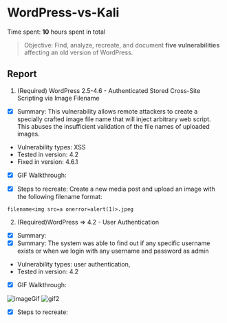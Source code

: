 # WordPress-vs-Kali
Time spent: **10** hours spent in total

> Objective: Find, analyze, recreate, and document **five vulnerabilities** affecting an old version of WordPress.

## Report

1. (Required) WordPress 2.5-4.6 - Authenticated Stored Cross-Site Scripting via Image Filename
- [x] Summary: This vulnerability allows remote attackers to create a specially crafted image file name that will inject arbitrary web script.  This abuses the insufficient validation of the file names of uploaded images.
- Vulnerability types: XSS
- Tested in version: 4.2
- Fixed in version: 4.6.1
- [x] GIF Walkthrough:


- [x] Steps to recreate: Create a new media post and upload an image with the following filename format:

```
filename<img src=a onerror=alert(1)>.jpeg
```

2. (Required)WordPress => 4.2 - User Authentication
- [x] Summary:
- [x] Summary: The system was able to find out if any specific username exists or when we login with any username and password as admin
- Vulnerability types: user authentication,
- Tested in version: 4.2
- [x] GIF Walkthrough: 

<img src='' title='imageGif' alt='imageGif' />
<img src='' title='gif2' alt='gif2' />


- [x] Steps to recreate:
